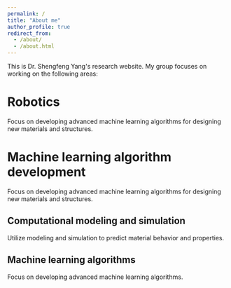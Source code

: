 ```yaml
---
permalink: /
title: "About me"
author_profile: true
redirect_from: 
  - /about/
  - /about.html
---
```


This is Dr. Shengfeng Yang's research website. My group focuses on working on the following areas:

Robotics 
======
Focus on developing advanced machine learning algorithms for designing new materials and structures.

Machine learning algorithm development
======
Focus on developing advanced machine learning algorithms for designing new materials and structures.

Computational modeling and simulation
------
Utilize modeling and simulation to predict material behavior and properties.

Machine learning algorithms
------
Focus on developing advanced machine learning algorithms.
